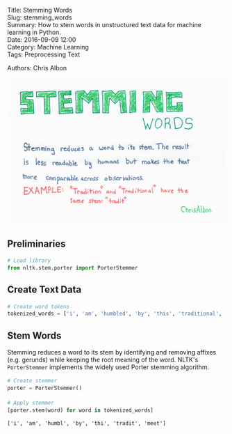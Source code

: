 Title: Stemming Words  
Slug: stemming_words  
Summary: How to stem words in unstructured text data for machine learning in Python.   
Date: 2016-09-09 12:00  
Category: Machine Learning  
Tags: Preprocessing Text
  
Authors: Chris Albon

<a alt="Stemming Words" href="https://machinelearningflashcards.com">
    <img src="stemming_words/Stemming_Words_print.png" class="flashcard center-block">
</a>

## Preliminaries


```python
# Load library
from nltk.stem.porter import PorterStemmer
```

## Create Text Data


```python
# Create word tokens
tokenized_words = ['i', 'am', 'humbled', 'by', 'this', 'traditional', 'meeting']
```

## Stem Words

Stemming reduces a word to its stem by identifying and removing affixes (e.g. gerunds) while keeping the root meaning of the word. NLTK's `PorterStemmer` implements the widely used Porter stemming algorithm.


```python
# Create stemmer
porter = PorterStemmer()

# Apply stemmer
[porter.stem(word) for word in tokenized_words]
```




    ['i', 'am', 'humbl', 'by', 'thi', 'tradit', 'meet']


